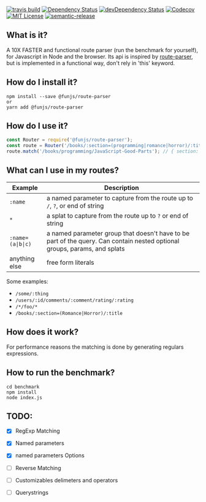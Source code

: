 [![travis build](https://img.shields.io/travis/fun-js/route-parser.svg?style=flat)](https://travis-ci.org/fun-js/route-parser)
[![Dependency Status](https://david-dm.org/fun-js/route-parser.svg?theme=shields.io)](https://david-dm.org/fun-js/route-parser)
[![devDependency Status](https://david-dm.org/fun-js/route-parser/dev-status.svg?theme=shields.io)](https://david-dm.org/fun-js/route-parser#info=devDependencies)
[![Codecov](https://img.shields.io/codecov/c/github/fun-js/route-parser.svg)]()
[![MIT License](https://img.shields.io/npm/l/starwars-names.svg?style=flat)](http://opensource.org/licenses/MIT)
[![semantic-release](https://img.shields.io/badge/%20%20%F0%9F%93%A6%F0%9F%9A%80-semantic--release-e10079.svg?style=flat)](https://github.com/semantic-release/semantic-release)

## What is it?

A 10X FASTER and functional route parser (run the benchmark for yourself), for Javascript in Node and the browser. Its api is inspired by [route-parser](https://github.com/rcs/route-parser), but is implemented in a functional way, don't rely in 'this' keyword.


## How do I install it?

```Shell
npm install --save @funjs/route-parser
or
yarn add @funjs/route-parser
```

## How do I use it?

```javascript
const Router = require('@funjs/route-parser');
const route = Router('/books/:section=(programming|romance|horror)/:title');
route.match('/books/programming/JavaScript-Good-Parts'); // { section: 'programming', title: 'JavaScript-Good-Parts' }
```
## What can I use in my routes?

| Example         | Description          |
| --------------- | -------- |
| `:name`         |  a named parameter to capture from the route up to `/`, `?`, or end of string  |
| `*`        |  a splat to capture from the route up to `?` or end of string |
| <code>:name=(a&#124;b&#124;c)</code>  |  a named parameter group that doesn't have to be part of the query. Can contain nested optional groups, params, and splats
| anything else   | free form literals |

Some examples:

* `/some/:thing`
* `/users/:id/comments/:comment/rating/:rating`
* `/*/foo/*`
* `/books/:section=(Romance|Horror)/:title`


## How does it work?

For performance reasons the matching is done by generating regulars expressions.


## How to run the benchmark?

```Shell
cd benchmark
npm install
node index.js
```


## TODO:

- [x] RegExp Matching
- [x] Named parameters
- [x] named parameters Options
- [ ] Reverse Matching
- [ ] Customizables delimeters and operators
- [ ] Querystrings

